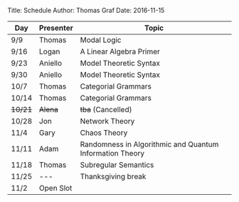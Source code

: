 Title: Schedule
Author: Thomas Graf
Date: 2016-11-15


| Day   | Presenter          | Topic                                                  |
|-------|--------------------|--------------------------------------------------------|
| 9/9   | Thomas             | Modal Logic                                            |
| 9/16  | Logan              | A Linear Algebra Primer                                |
| 9/23  | Aniello            | Model Theoretic Syntax                                 |
| 9/30  | Aniello            | Model Theoretic Syntax                                 |
| 10/7  | Thomas             | Categorial Grammars                                    |
| 10/14 | Thomas             | Categorial Grammars                                    |
| <del>10/21</del> | <del>Alena</del>   | <del>tba</del>     (Cancelled)              |
| 10/28 | Jon                | Network Theory                                         |
| 11/4  | Gary               | Chaos Theory                                           |
| 11/11 | Adam               | Randomness in Algorithmic and Quantum Information Theory   |
| 11/18 | Thomas             | Subregular Semantics                                   |
| 11/25 | ---                | Thanksgiving break                                     |
| 11/2  | Open Slot          |                                              |

